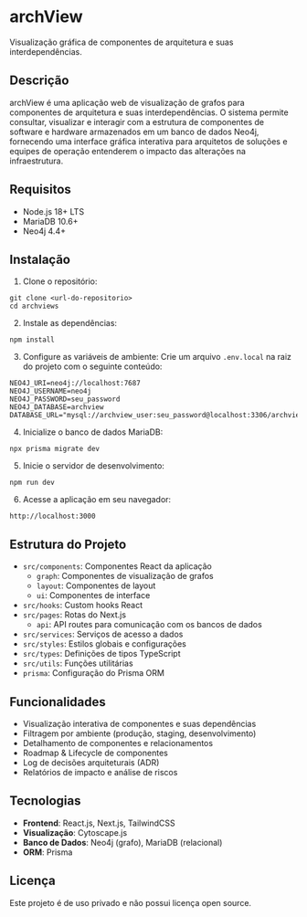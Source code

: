 # archView

Visualização gráfica de componentes de arquitetura e suas interdependências.

## Descrição

archView é uma aplicação web de visualização de grafos para componentes de arquitetura e suas interdependências. O sistema permite consultar, visualizar e interagir com a estrutura de componentes de software e hardware armazenados em um banco de dados Neo4j, fornecendo uma interface gráfica interativa para arquitetos de soluções e equipes de operação entenderem o impacto das alterações na infraestrutura.

## Requisitos

- Node.js 18+ LTS
- MariaDB 10.6+
- Neo4j 4.4+

## Instalação

1. Clone o repositório:
```
git clone <url-do-repositorio>
cd archviews
```

2. Instale as dependências:
```
npm install
```

3. Configure as variáveis de ambiente:
Crie um arquivo `.env.local` na raiz do projeto com o seguinte conteúdo:
```
NEO4J_URI=neo4j://localhost:7687
NEO4J_USERNAME=neo4j
NEO4J_PASSWORD=seu_password
NEO4J_DATABASE=archview
DATABASE_URL="mysql://archview_user:seu_password@localhost:3306/archview"
```

4. Inicialize o banco de dados MariaDB:
```
npx prisma migrate dev
```

5. Inicie o servidor de desenvolvimento:
```
npm run dev
```

6. Acesse a aplicação em seu navegador:
```
http://localhost:3000
```

## Estrutura do Projeto

- `src/components`: Componentes React da aplicação
  - `graph`: Componentes de visualização de grafos
  - `layout`: Componentes de layout
  - `ui`: Componentes de interface
- `src/hooks`: Custom hooks React
- `src/pages`: Rotas do Next.js
  - `api`: API routes para comunicação com os bancos de dados
- `src/services`: Serviços de acesso a dados
- `src/styles`: Estilos globais e configurações
- `src/types`: Definições de tipos TypeScript
- `src/utils`: Funções utilitárias
- `prisma`: Configuração do Prisma ORM

## Funcionalidades

- Visualização interativa de componentes e suas dependências
- Filtragem por ambiente (produção, staging, desenvolvimento)
- Detalhamento de componentes e relacionamentos
- Roadmap & Lifecycle de componentes
- Log de decisões arquiteturais (ADR)
- Relatórios de impacto e análise de riscos

## Tecnologias

- **Frontend**: React.js, Next.js, TailwindCSS
- **Visualização**: Cytoscape.js
- **Banco de Dados**: Neo4j (grafo), MariaDB (relacional)
- **ORM**: Prisma

## Licença

Este projeto é de uso privado e não possui licença open source. 